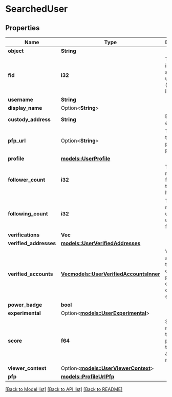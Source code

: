 # SearchedUser

## Properties

Name | Type | Description | Notes
------------ | ------------- | ------------- | -------------
**object** | **String** |  | 
**fid** | **i32** | The unique identifier of a farcaster user or app (unsigned integer) | 
**username** | **String** |  | 
**display_name** | Option<**String**> |  | [optional]
**custody_address** | **String** | Ethereum address | 
**pfp_url** | Option<**String**> | The URL of the user's profile picture | [optional]
**profile** | [**models::UserProfile**](User_profile.md) |  | 
**follower_count** | **i32** | The number of followers the user has. | 
**following_count** | **i32** | The number of users the user is following. | 
**verifications** | **Vec<String>** |  | 
**verified_addresses** | [**models::UserVerifiedAddresses**](User_verified_addresses.md) |  | 
**verified_accounts** | [**Vec<models::UserVerifiedAccountsInner>**](User_verified_accounts_inner.md) | Verified accounts of the user on other platforms, currently only X is supported. | 
**power_badge** | **bool** |  | 
**experimental** | Option<[**models::UserExperimental**](User_experimental.md)> |  | [optional]
**score** | **f64** | Score that represents the probability that the account is not spam. | 
**viewer_context** | Option<[**models::UserViewerContext**](UserViewerContext.md)> |  | [optional]
**pfp** | [**models::ProfileUrlPfp**](ProfileUrl_pfp.md) |  | 

[[Back to Model list]](../README.md#documentation-for-models) [[Back to API list]](../README.md#documentation-for-api-endpoints) [[Back to README]](../README.md)


